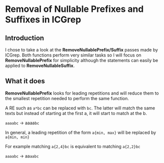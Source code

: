 # Removal of Nullable Prefixes and Suffixes in ICGrep


## Introduction

I chose to take a look at the **RemoveNullablePrefix/Suffix** passes made by ICGrep.
Both functions perform very similar tasks so I will focus on **RemoveNullablePrefix** for simplicity although the statements can easily be applied to **RemoveNullableSuffix**.

## What it does

**RemoveNullablePrefix** looks for leading repetitions and will reduce them to the
smallest repetition needed to perform the same function.

A RE such as ````a*bc```` can be replaced with ````bc````. The latter will match
the same texts but instead of starting at the first a, it will start to match
at the b.

  ``aaaabc`` -> aaaa``bc``

In general, a leading repetition of the form ````a{min, max}```` will be
replaced by ````a{min, min}````

For example matching ````a{2,4}bc```` is equivalent to matching ````a{2,2}bc````

  ``aaaabc`` -> aa``aabc``
